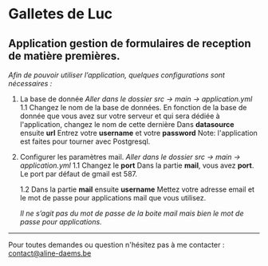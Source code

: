 
# Galletes de Luc
## Application gestion de formulaires de reception de matière premières. 



*Afin de pouvoir utiliser l’application, quelques configurations sont nécessaires :*


1. La base de donnée
*Aller dans le dossier src -> main -> application.yml*
    1.1 Changez le nom de la base de données. 
    En fonction de la base de donnée que vous avez sur votre serveur et qui sera dédiée à l'application, changez le nom de cette dernière
    Dans **datasource** ensuite **url**
    Entrez votre **username** et votre **password**
    Note: l'application est faites pour tourner avec Postgresql. 




2. Configurer les paramètres mail. 
*Aller dans le dossier src -> main -> application.yml*
    1.1 Changez le **port**
    Dans la partie **mail**, vous avez **port**. Le port par défaut de gmail est 587. 
   
    1.2
    Dans la partie **mail** ensuite **username**
    Mettez votre adresse email et le mot de passe pour applications  mail que vous utilisez.

    *Il ne s’agit pas du mot de passe de la boite mail mais bien le mot de passe pour applications.* 

---
Pour toutes demandes ou question n'hésitez pas à me contacter : contact@aline-daems.be

